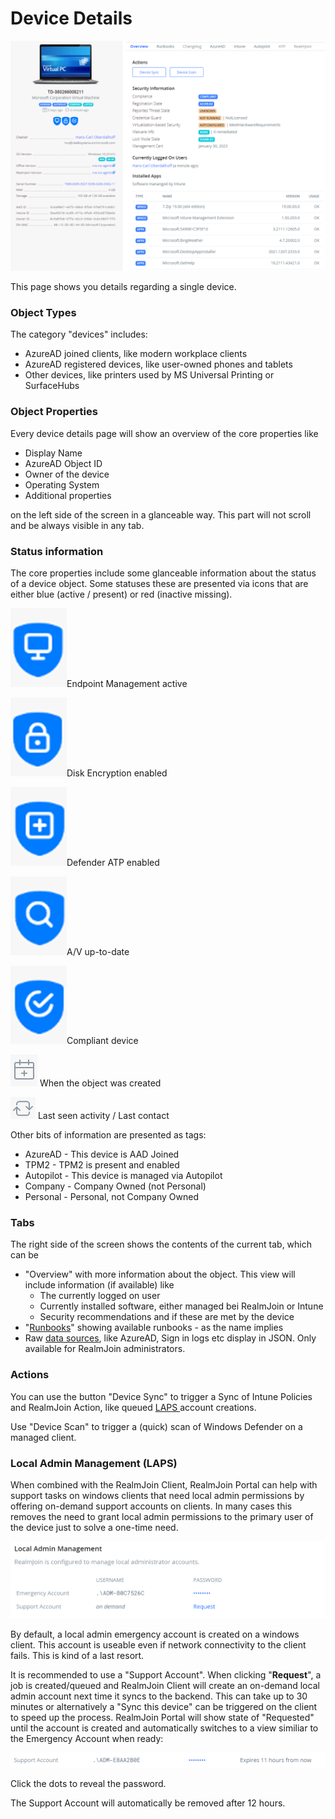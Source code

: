 # Device Details

![Device Details Page](<../../.gitbook/assets/image (12) (1) (1).png>)

This page shows you details regarding a single device.

### Object Types

The category "devices" includes:

* AzureAD joined clients, like modern workplace clients
* AzureAD registered devices, like user-owned phones and tablets
* Other devices, like printers used by MS Universal Printing or SurfaceHubs

### **Object Properties**

Every device details page will show an overview of the core properties like

* Display Name
* AzureAD Object ID
* Owner of the device
* Operating System
* Additional properties&#x20;

on the left side of the screen in a glanceable way. This part will not scroll and be always visible in any tab.

### Status information

The core properties include some glanceable information about the status of a device object. Some statuses these are presented via icons that are either blue (active / present) or red (inactive missing).

![](<../../.gitbook/assets/image (8) (1) (1).png>)Endpoint Management active

![](<../../.gitbook/assets/image (14).png>)Disk Encryption enabled

![](<../../.gitbook/assets/image (1) (1).png>)Defender ATP enabled

![](<../../.gitbook/assets/image (6) (1) (1).png>)A/V up-to-date

![](<../../.gitbook/assets/image (16) (1).png>)Compliant device

![](<../../.gitbook/assets/image (5) (1).png>) When the object was created

![](<../../.gitbook/assets/image (2).png>) Last seen activity / Last contact

Other bits of information are presented as tags:

* AzureAD - This device is AAD Joined&#x20;
* TPM2 - TPM2 is present and enabled
* Autopilot - This device is managed via Autopilot
* Company - Company Owned (not Personal)
* Personal - Personal, not Company Owned

### Tabs

The right side of the screen shows the contents of the current tab, which can be&#x20;

* "Overview" with more information about the object. This view will include information (if available) like
  * The currently logged on user&#x20;
  * Currently installed software, either managed bei RealmJoin or Intune
  * Security recommendations and if these are met by the device
* "[Runbooks](../../runbooks/)" showing available runbooks - as the name implies
* Raw [data sources](../#data-sources), like AzureAD, Sign in logs etc display in JSON. Only available for RealmJoin administrators.

### Actions

You can use the button "Device Sync" to trigger a Sync of Intune Policies and RealmJoin Action, like queued [LAPS ](device-details.md#local)account creations.

Use "Device Scan" to trigger a (quick) scan of Windows Defender on a managed client.

### Local Admin Management (LAPS)

When combined with the RealmJoin Client, RealmJoin Portal can help with support tasks on windows clients that need local admin permissions by offering on-demand support accounts on clients. In many cases this removes the need to grant local admin permissions to the primary user of the device just to solve a one-time need.

![LAPS management](<../../.gitbook/assets/image (9) (1).png>)

By default, a local admin emergency account is created on a windows client. This account is useable even if network connectivity to the client fails. This is kind of a last resort.

It is recommended to use a "Support Account". When clicking "**Request**", a job is created/queued and RealmJoin Client will create an on-demand local admin account next time it syncs to the backend. This can take up to 30 minutes or alternatively a "Sync this device" can be triggered on the client to speed up the process. RealmJoin Portal will show state of "Requested" until the account is created and automatically switches to a view similiar to the Emergency Account when ready:

![Support Account](<../../.gitbook/assets/image (8).png>)

Click the dots to reveal the password.

The Support Account will automatically be removed after 12 hours.



